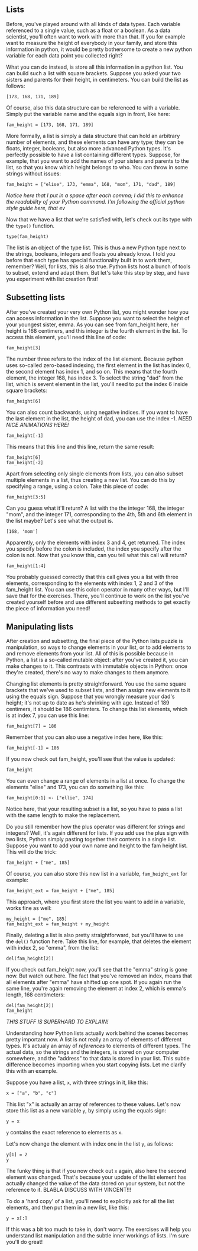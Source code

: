 ## Lists

Before, you've played around with all kinds of data types. Each variable referenced to a single value, such as a float or a boolean. As a data scientist, you'll often want to work with more than that. If you for example want to measure the height of everybody in your family, and store this information in python, it would be pretty bothersome to create a new python variable for each data point you collected right?

What you can do instead, is store all this information in a python list. You can build such a list with square brackets. Suppose you asked your two sisters and parents for their height, in centimeters. You can build the list as follows:

```
[173, 168, 171, 189]
```

Of course, also this data structure can be referenced to with a variable. Simply put the variable name and the equals sign in front, like here:

```
fam_height = [173, 168, 171, 189]
```

More formally, a list is simply a data structure that can hold an arbitrary number of elements, and these elements can have any type; they can be floats, integer, booleans, but also more advanced Python types. It's perfectly possible to have a list containing different types. Suppose, for example, that you want to add the names of your sisters and parents to the list, so that you know which height belongs to who. You can throw in some strings without issues:

```
fam_height = ["elise", 173, "emma", 168, "mom", 171, "dad", 189]
```

_Notice here that I put in a space after each comma; I did this to enhance the readability of your Python command. I'm following the official python style guide here, that ev_

Now that we have a list that we're satisfied with, let's check out its type with the `type()` function. 

```
type(fam_height)
```

The list is an object of the type list. This is thus a new Python type next to the strings, booleans, integers and floats you already know. I told you before that each type has special functionality built in to work them, remember? Well, for lists, this is also true. Python lists host a bunch of tools to subset, extend and adapt them. But let's take this step by step, and have you experiment with list creation first!

## Subsetting lists

After you've created your very own Python list, you might wonder how you can access information in the list. Suppose you want to select the height of your youngest sister, emma. As you can see from fam_height here, her height is 168 centimers, and this integer is the fourth element in the list. To access this element, you'll need this line of code:

```
fam_height[3]
```

The number three refers to the index of the list element. Because python uses so-called zero-based indexing, the first element in the list has index 0, the second element has index 1, and so on. This means that the fourth element, the integer 168, has index 3. To select the string "dad" from the list, which is sevent element in the list, you'll need to put the index 6 inside square brackets:

```
fam_height[6]
```

You can also count backwards, using negative indices. If you want to have the last element in the list, the height of dad, you can use the index -1. _NEED NICE ANIMATIONS HERE!_

```
fam_height[-1]
```

This means that this line and this line, return the same result:

```
fam_height[6]
fam_height[-2]
```

Apart from selecting only single elements from lists, you can also subset multiple elements in a list, thus creating a new list. You can do this by specifying a range, using a colon. Take this piece of code:

```
fam_height[3:5]
```

Can you guess what it'll return? A list with the the integer 168, the integer "mom", and the integer 171, corresponding to the 4th, 5th and 6th element in the list maybe? Let's see what the output is.

```
[168, 'mom']
```

Apparently, only the elements with index 3 and 4, get returned. The index you specify before the colon is included, the index you specify after the colon is not. Now that you know this, can you tell what this call will return?

```
fam_height[1:4]
```

You probably guessed correctly that this call gives you a list with three elements, corresponding to the elements with index 1, 2 and 3 of the fam_height list. You can use this colon operator in many other ways, but I'll save that for the exercises. There, you'll continue to work on the list you've created yourself before and use different subsetting methods to get exactly the piece of information you need!

## Manipulating lists

After creation and subsetting, the final piece of the Python lists puzzle is manipulation, so ways to change elements in your list, or to add elements to and remove elements from your list. All of this is possible because in Python, a list is a so-called mutable object: after you've created it, you can make changes to it. This contrasts with immutable objects in Python: once they're created, there's no way to make changes to them anymore.

Changing list elements is pretty straightforward. You use the same square brackets that we've used to subset lists, and then assign new elements to it using the equals sign. Suppose that you wrongly measure your dad's height; it's not up to date as he's shrinking with age. Instead of 189 centimers, it should be 186 centimters. To change this list elements, which is at index 7, you can use this line:

```
fam_height[7] = 186
```

Remember that you can also use a negative index here, like this:

```
fam_height[-1] = 186
```

If you now check out fam_height, you'll see that the value is updated:

```
fam_height
```

You can even change a range of elements in a list at once. To change the elements "elise" and 173, you can do something like this:

```
fam_height[0:1] <- ["ellie", 174]
```

Notice here, that your resulting subset is a list, so you have to pass a list with the same length to make the replacement.

Do you still remember how the plus operator was different for strings and integers? Well, it's again different for lists. If you add use the plus sign with two lists, Python simply pasting together their contents in a single list. Suppose you want to add your own name and height to the fam height list. This will do the trick:

```
fam_height + ["me", 185]
```

Of course, you can also store this new list in a variable, `fam_height_ext` for example:

```
fam_height_ext = fam_height + ["me", 185]
```

This approach, where you first store the list you want to add in a variable, works fine as well:

```
my_height = ["me", 185]
fam_height_ext = fam_height + my_height
```

Finally, deleting a list is also pretty straightforward, but you'll have to use the `del()` function here. Take this line, for example, that deletes the element with index 2, so "emma", from the list:

```
del(fam_height[2])
```

If you check out fam_height now, you'll see that the "emma" string is gone now. But watch out here. The fact that you've removed an index, means that all elements after "emma" have shifted up one spot. If you again run the same line, you're again removing the element at index 2, which is emma's length, 168 centimeters:

```
del(fam_height[2])
fam_height
```

_THIS STUFF IS SUPERHARD TO EXPLAIN!_

Understanding how Python lists actually work behind the scenes becomes pretty important now. A list is not really an array of elements of different types. It's actualy an array of _references_ to elements of different types. The actual data, so the strings and the integers, is stored on your computer somewhere, and the "address" to that data is stored in your list. This subtle difference becomes importing when you start copying lists. Let me clarify this with an example.

Suppose you have a list, `x`, with three strings in it, like this:

```
x = ["a", "b", "c"]
```

This list "x" is actually an array of references to these values. Let's now store this list as a new variable `y`, by simply using the equals sign:

```
y = x
```

`y` contains the exact reference to elements as `x`.

Let's now change the element with index one in the list `y`, as follows:

```
y[1] = 2
y
```

The funky thing is that if you now check out `x` again, also here the second element was changed. That's because your update of the list element has actually changed the value of the data stored on your system, but not the reference to it. BLABLA DISCUSS WITH VINCENT!!!

To do a 'hard copy' of a list, you'll need to explicitly ask for all the list elements, and then put them in a new list, like this:

```
y = x[:]
```

If this was a bit too much to take in, don't worry. The exercises will help you understand list manipulation and the subtle inner workings of lists. I'm sure you'll do great!